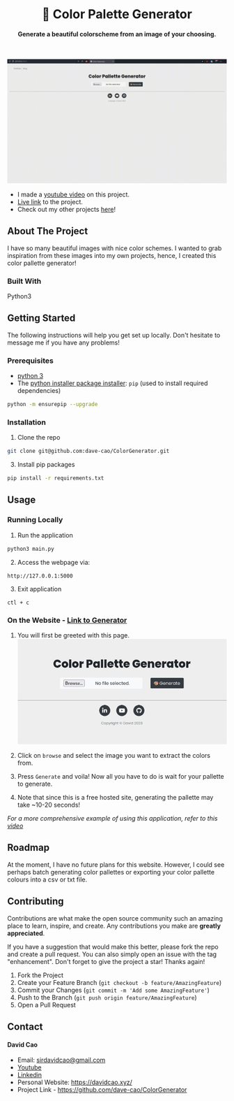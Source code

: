 <h1 align='center'>🎨 Color Palette Generator</h1>

<h4 align='center'>Generate a beautiful colorscheme from an image of your choosing.</h4>

<br>

![USAGE GIF OR PIC TO CAPTURE ATTENTION](./static/uploads/colorgenerator.gif)

- I made a [youtube video](https://youtu.be/kYvVSWl5gaI) on this project.
- [Live link](https://colorgenerator.onrender.com/) to the project.
- Check out my other projects [here](https://davidcao.xyz)!


<!-- ABOUT THE PROJECT -->
## About The Project

I have so many beautiful images with nice color schemes. I wanted to grab inspiration from these images into my own projects, hence, I created this color pallette generator!

### Built With

Python3

<!-- GETTING STARTED -->
## Getting Started

The following instructions will help you get set up locally. Don't hesitate to message me if you have any problems!

### Prerequisites

- [python 3](https://www.python.org/downloads/)
- The [python installer package installer](https://pip.pypa.io/en/stable/installation/): `pip` (used to install required dependencies)
```sh
python -m ensurepip --upgrade
```

### Installation

1. Clone the repo
```sh
git clone git@github.com:dave-cao/ColorGenerator.git
```
3. Install pip packages
```sh
pip install -r requirements.txt
```

<!-- USAGE EXAMPLES -->
## Usage

### Running Locally

1. Run the application
```sh
python3 main.py
```
2. Access the webpage via:
```
http://127.0.0.1:5000
```

3. Exit application
```
ctl + c
```

### On the Website - [Link to Generator](https://colorgenerator.onrender.com/)

1. You will first be greeted with this page.
![image1](img/image0.png)


2. Click on `browse` and select the image you want to extract the colors from.

3. Press `Generate` and voila! Now all you have to do is wait for your pallette to generate.

4. Note that since this is a free hosted site, generating the pallette may take ~10-20 seconds!

_For a more comprehensive example of using this application, refer to this [video](https://youtu.be/kYvVSWl5gaI)_




<!-- ROADMAP -->
## Roadmap

At the moment, I have no future plans for this website. However, I could see perhaps batch generating color pallettes or exporting your color pallette colours into a csv or txt file. 


<!-- CONTRIBUTING -->
## Contributing

Contributions are what make the open source community such an amazing place to learn, inspire, and create. Any contributions you make are **greatly appreciated**.

If you have a suggestion that would make this better, please fork the repo and create a pull request. You can also simply open an issue with the tag "enhancement".
Don't forget to give the project a star! Thanks again!

1. Fork the Project
2. Create your Feature Branch (`git checkout -b feature/AmazingFeature`)
3. Commit your Changes (`git commit -m 'Add some AmazingFeature'`)
4. Push to the Branch (`git push origin feature/AmazingFeature`)
5. Open a Pull Request




<!-- CONTACT -->
## Contact

#### David Cao
- Email: sirdavidcao@gmail.com
- [Youtube](https://www.youtube.com/channel/UCEnBPbnNnqhQIIhW1uLXrLA)
- [Linkedin](https://www.linkedin.com/in/david-cao99/)
- Personal Website: https://davidcao.xyz/
- Project Link - https://github.com/dave-cao/ColorGenerator



